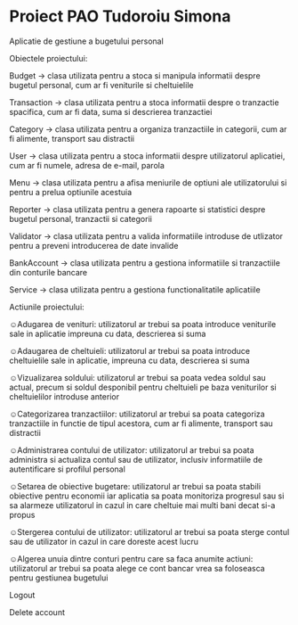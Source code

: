 # Proiect PAO Tudoroiu Simona 

Aplicatie de gestiune a bugetului personal 

 

 

Obiectele proiectului: 

 

Budget -> clasa utilizata pentru a stoca si manipula informatii despre bugetul personal, cum ar fi veniturile si cheltuielile 

Transaction -> clasa utilizata pentru a stoca informatii despre o tranzactie spacifica, cum ar fi data, suma si descrierea tranzactiei 

Category -> clasa utilizata pentru a organiza tranzactiile in categorii, cum ar fi alimente, transport sau distractii 

User -> clasa utilizata pentru a stoca informatii despre utilizatorul aplicatiei, cum ar fi numele, adresa de e-mail, parola 

Menu -> clasa utilizata pentru a afisa meniurile de optiuni ale utilizatorului si pentru a prelua optiunile acestuia 

Reporter -> clasa utilizata pentru a genera rapoarte si statistici despre bugetul personal, tranzactii si categorii 

Validator -> clasa utilizata pentru a valida informatiile introduse de utlizator pentru a preveni introducerea de date invalide 

BankAccount -> clasa utilizata pentru a gestiona informatiile si tranzactiile din conturile bancare 

Service -> clasa utilizata pentru a gestiona functionalitatile aplicatiile  

Actiunile proiectului: 

☺Adugarea de venituri: utilizatorul ar trebui sa poata introduce veniturile sale in aplicatie impreuna cu data, descrierea si suma 

☺Adaugarea de cheltuieli: utilizatorul ar trebui sa poata introduce cheltuielile sale in aplicatie, impreuna cu data, descrierea si suma 

☺Vizualizarea soldului: utilizatorul ar trebui sa poata vedea soldul sau actual, precum si soldul desponibil pentru cheltuieli pe baza veniturilor si cheltuielilor introduse anterior 

☺Categorizarea tranzactiilor: utilizatorul ar trebui sa poata categoriza tranzactiile in functie de tipul acestora, cum ar fi alimente, transport sau distractii 

☺Administrarea contului de utilizator: utilizatorul ar trebui sa poata administra si actualiza contul sau de utilizator, inclusiv informatiile de autentificare si profilul personal 

☺Setarea de obiective bugetare: utilizatorul ar trebui sa poata stabili obiective pentru economii iar aplicatia sa poata monitoriza progresul sau si sa alarmeze utilizatorul in cazul in care cheltuie mai multi bani decat si-a propus 

☺Stergerea contului de utilizator: utilizatorul ar trebui sa poata sterge contul sau de utilizator in cazul in care doreste acest lucru 

☺Algerea unuia dintre conturi pentru care sa faca anumite actiuni: utilizatorul ar trebui sa poata alege ce cont bancar vrea sa foloseasca pentru gestiunea bugetului 

Logout

Delete account
